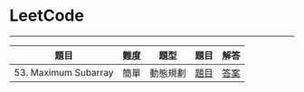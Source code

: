 # LeetCode
----------
| 題目 | 難度 | 題型 | 題目 | 解答 | 
| ---- | ---- | ---- | ---- | ---- |
| 53. Maximum Subarray | 簡單 | 動態規劃 | [題目](https://leetcode.com/problems/maximum-subarray/) | [答案](https://github.com/wuling31715/leetcode/blob/master/0053.%20Maximum%20Subarray.ipynb) |
